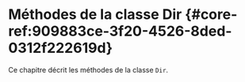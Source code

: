 # Méthodes de la classe Dir {#core-ref:909883ce-3f20-4526-8ded-0312f222619d}

Ce chapitre décrit les méthodes de la classe `Dir`.
